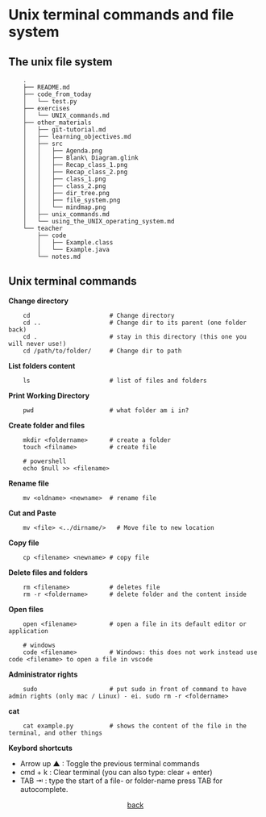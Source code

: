 <!-- JS use if these pages are used as githubpages. can be deleted if used elsewhere -->
<script src="https://code.jquery.com/jquery-3.2.1.min.js"></script>
<script src="../script.js"></script>


# Unix terminal commands and file system

## The unix file system

````
    .
    ├── README.md
    ├── code_from_today
    │   └── test.py
    ├── exercises
    │   └── UNIX_commands.md
    ├── other_materials
    │   ├── git-tutorial.md
    │   ├── learning_objectives.md
    │   ├── src
    │   │   ├── Agenda.png
    │   │   ├── Blank\ Diagram.glink
    │   │   ├── Recap_class_1.png
    │   │   ├── Recap_class_2.png
    │   │   ├── class_1.png
    │   │   ├── class_2.png
    │   │   ├── dir_tree.png
    │   │   ├── file_system.png
    │   │   └── mindmap.png
    │   ├── unix_commands.md
    │   └── using_the_UNIX_operating_system.md
    └── teacher
        ├── code
        │   ├── Example.class
        │   └── Example.java
        └── notes.md
````

## Unix terminal commands


**Change directory**

````
    cd                      # Change directory
    cd ..                   # Change dir to its parent (one folder back)
    cd .                    # stay in this directory (this one you will never use!)
    cd /path/to/folder/     # Change dir to path
````

**List folders content**
````
    ls                      # list of files and folders
````

**Print Working Directory**
````
    pwd                     # what folder am i in?
````

**Create folder and files**
````
    mkdir <foldername>      # create a folder
    touch <filname>         # create file

    # powershell
    echo $null >> <filename>
````


**Rename file**
````
    mv <oldname> <newname>  # rename file
````

**Cut and Paste**
````
    mv <file> <../dirname/>   # Move file to new location
````

**Copy file**
````
    cp <filename> <newname> # copy file 
````
**Delete files and folders**
````
    rm <filename>           # deletes file
    rm -r <foldername>      # delete folder and the content inside
````

**Open files**
````
    open <filename>         # open a file in its default editor or application
    
    # windows
    code <filename>         # Windows: this does not work instead use code <filename> to open a file in vscode    

````
**Administrator rights**
````
    sudo                    # put sudo in front of command to have admin rights (only mac / Linux) - ei. sudo rm -r <foldername>
````

**cat**
````
    cat example.py          # shows the content of the file in the terminal, and other things
````


**Keybord shortcuts**
* Arrow up ▲ : Toggle the previous terminal commands
* cmd + k : Clear terminal (you can also type: clear + enter)
* TAB ⇥ : type the start of a file- or folder-name press TAB for autocomplete.


<div align="center">
<a href="/../../../Lesson_01_introduction_to_python_and_python_strings/blob/master/README.md">back</a> 
</div>
